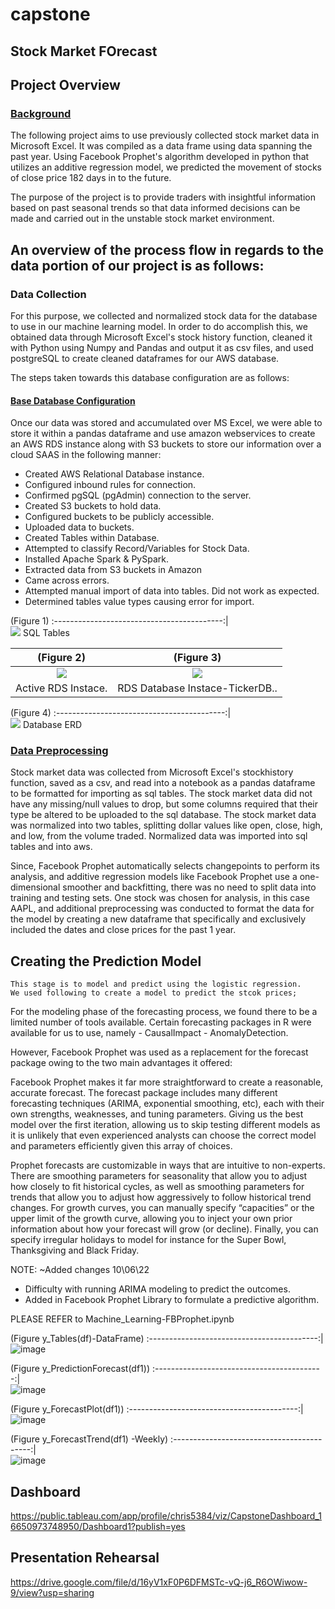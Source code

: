 # capstone
## Stock Market FOrecast
## Project Overview 
### <ins>Background</ins> 

The following project aims to use previously collected stock market data in Microsoft Excel. It was compiled as a data frame using data spanning the past year. Using Facebook Prophet's algorithm developed in python that utilizes an additive regression model, we predicted the movement of stocks of close price 182 days in to the future.

The purpose of the project is to provide traders with insightful information based on past seasonal trends so that data informed decisions can be made and carried out in the unstable stock market environment.

## An overview of the process flow in regards to the data portion of our project is as follows:

### Data Collection

For this purpose, we collected and normalized stock data for the database to use in our machine learning model. In order to do accomplish this, we obtained data through Microsoft Excel's stock history function, cleaned it with Python using Numpy and Pandas and output it as csv files, and used postgreSQL to create cleaned dataframes for our AWS database.

The steps taken towards this database configuration are as follows:

#### <ins>Base Database Configuration</ins>
Once our data was stored and accumulated over MS Excel, we were able to store it within a pandas dataframe and use amazon webservices to create an AWS RDS instance along with S3 buckets to store our information over a cloud SAAS in the following manner:

- Created AWS Relational Database instance.
- Configured inbound rules for connection.
- Confirmed pgSQL (pgAdmin) connection to the server.
- Created S3 buckets to hold data.
- Configured buckets to be publicly accessible.
- Uploaded data to buckets.
- Created Tables within Database.
- Attempted to classify Record/Variables for Stock Data.
- Installed Apache Spark & PySpark.
- Extracted data from S3 buckets in Amazon
- Came across errors.
- Attempted manual import of data into tables. Did not work as expected.
- Determined tables value types causing error for import.

<p align="center">

(Figure 1) 
:------------------------------------------:|	
![](https://github.com/sannansaleem/capstone/blob/main/Database%20Configuration/Tables%20within%20Database.png)
SQL Tables

</p>

<p align="center">

(Figure 2) | (Figure 3)
:------------------------------------------:| :-------------------------------------:	
![](https://github.com/sannansaleem/capstone/blob/main/Database%20Configuration/Active%20RDS%20Instance.png) | ![](https://github.com/sannansaleem/capstone/blob/main/Database%20Configuration/RDS%20Database%20Instance-TickerDB%20.png)
Active RDS Instace.  | RDS Database Instace-TickerDB..

</p>

<p align="center">

(Figure 4) 
:------------------------------------------:|	
![](https://github.com/sannansaleem/capstone/blob/main/Images/TwitterERD.png)
Database ERD

</p>

### <ins>Data Preprocessing</ins>

Stock market data was collected from Microsoft Excel's stockhistory function, saved as a csv, and read into a notebook as a pandas dataframe to be formatted for importing as sql tables. The stock market data did not have any missing/null values to drop, but some columns required that their type be altered to be uploaded to the sql database. The stock market data was normalized into two tables, splitting dollar values like open, close, high, and low, from the volume traded. Normalized data was imported into sql tables and into aws.

Since, Facebook Prophet automatically selects changepoints to perform its analysis, and additive regression models like Facebook Prophet use a one-dimensional smoother and backfitting, there was no need to split data into training and testing sets. One stock was chosen for analysis, in this case AAPL, and additional preprocessing was conducted to format the data for the model by creating a new dataframe that specifically and exclusively included the dates and close prices for the past 1 year.	
	
	
## Creating the Prediction Model
	This stage is to model and predict using the logistic regression.
	We used following to create a model to predict the stcok prices;

For the modeling phase of the forecasting process, we found there to be a limited number of tools available. Certain forecasting packages in R were available for us to use, namely 
	- CausalImpact 
	- AnomalyDetection.

However, Facebook Prophet was used as a replacement for the forecast package owing to the two main advantages it offered:

Facebook Prophet makes it far more straightforward to create a reasonable, accurate forecast. The forecast package includes many different forecasting techniques (ARIMA, exponential smoothing, etc), each with their own strengths, weaknesses, and tuning parameters. Giving us the best model over the first iteration, allowing us to skip testing different models as it is unlikely that even experienced analysts can choose the correct model and parameters efficiently given this array of choices.

Prophet forecasts are customizable in ways that are intuitive to non-experts. There are smoothing parameters for seasonality that allow you to adjust how closely to fit historical cycles, as well as smoothing parameters for trends that allow you to adjust how aggressively to follow historical trend changes. For growth curves, you can manually specify “capacities” or the upper limit of the growth curve, allowing you to inject your own prior information about how your forecast will grow (or decline). Finally, you can specify irregular holidays to model for instance for the Super Bowl, Thanksgiving and Black Friday.


NOTE:
~Added changes 10\06\22
- Difficulty with running ARIMA modeling to predict the outcomes.
- Added in Facebook Prophet Library to formulate a predictive algorithm.

PLEASE REFER to Machine_Learning-FBProphet.ipynb

(Figure y_Tables(df)-DataFrame)
:------------------------------------------:|	
![image](https://user-images.githubusercontent.com/104602949/194448156-f39ab25e-7c15-49fb-acda-0784d3d70534.png)

(Figure y_PredictionForecast(df1))
:------------------------------------------:|	
![image](https://user-images.githubusercontent.com/104602949/194448463-1b58b7e1-6196-4c09-a7ea-46aa627efc59.png)

(Figure y_ForecastPlot(df1))
:------------------------------------------:|	
![image](https://user-images.githubusercontent.com/104602949/194448552-60cedd73-db5b-4b58-9e33-951e91daa361.png)

(Figure y_ForecastTrend(df1) -Weekly)
:------------------------------------------:|	
![image](https://user-images.githubusercontent.com/104602949/194448691-99e67c35-93cc-460d-8191-e8c0cc4bb24b.png)


## Dashboard
https://public.tableau.com/app/profile/chris5384/viz/CapstoneDashboard_16650973748950/Dashboard1?publish=yes
## Presentation Rehearsal
https://drive.google.com/file/d/16yV1xF0P6DFMSTc-vQ-j6_R6OWiwow-9/view?usp=sharing
